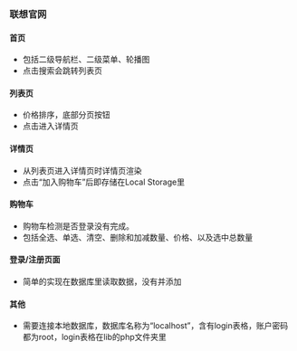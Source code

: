 ### 联想官网

#### 首页

- 包括二级导航栏、二级菜单、轮播图
- 点击搜索会跳转列表页

#### 列表页

- 价格排序，底部分页按钮
- 点击进入详情页

#### 详情页

- 从列表页进入详情页时详情页渲染
- 点击“加入购物车”后即存储在Local Storage里

#### 购物车

- 购物车检测是否登录没有完成。
- 包括全选、单选、清空、删除和加减数量、价格、以及选中总数量

#### 登录/注册页面

- 简单的实现在数据库里读取数据，没有并添加

#### 其他

- 需要连接本地数据库，数据库名称为“localhost”，含有login表格，账户密码都为root，login表格在lib的php文件夹里

### 